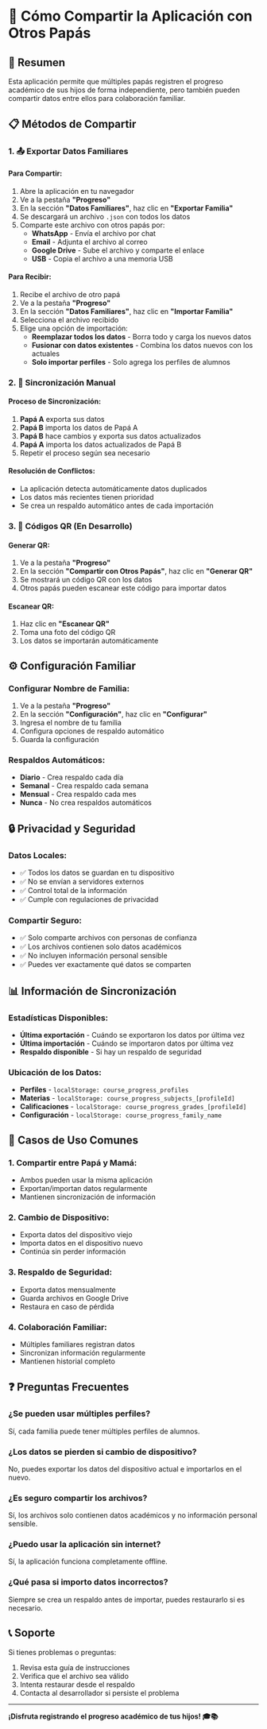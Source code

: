 # 📱 Cómo Compartir la Aplicación con Otros Papás

## 🎯 **Resumen**

Esta aplicación permite que múltiples papás registren el progreso académico de sus hijos de forma independiente, pero también pueden compartir datos entre ellos para colaboración familiar.

## 📋 **Métodos de Compartir**

### **1. 📤 Exportar Datos Familiares**

#### **Para Compartir:**
1. Abre la aplicación en tu navegador
2. Ve a la pestaña **"Progreso"**
3. En la sección **"Datos Familiares"**, haz clic en **"Exportar Familia"**
4. Se descargará un archivo `.json` con todos los datos
5. Comparte este archivo con otros papás por:
   - **WhatsApp** - Envía el archivo por chat
   - **Email** - Adjunta el archivo al correo
   - **Google Drive** - Sube el archivo y comparte el enlace
   - **USB** - Copia el archivo a una memoria USB

#### **Para Recibir:**
1. Recibe el archivo de otro papá
2. Ve a la pestaña **"Progreso"**
3. En la sección **"Datos Familiares"**, haz clic en **"Importar Familia"**
4. Selecciona el archivo recibido
5. Elige una opción de importación:
   - **Reemplazar todos los datos** - Borra todo y carga los nuevos datos
   - **Fusionar con datos existentes** - Combina los datos nuevos con los actuales
   - **Solo importar perfiles** - Solo agrega los perfiles de alumnos

### **2. 🔄 Sincronización Manual**

#### **Proceso de Sincronización:**
1. **Papá A** exporta sus datos
2. **Papá B** importa los datos de Papá A
3. **Papá B** hace cambios y exporta sus datos actualizados
4. **Papá A** importa los datos actualizados de Papá B
5. Repetir el proceso según sea necesario

#### **Resolución de Conflictos:**
- La aplicación detecta automáticamente datos duplicados
- Los datos más recientes tienen prioridad
- Se crea un respaldo automático antes de cada importación

### **3. 📱 Códigos QR (En Desarrollo)**

#### **Generar QR:**
1. Ve a la pestaña **"Progreso"**
2. En la sección **"Compartir con Otros Papás"**, haz clic en **"Generar QR"**
3. Se mostrará un código QR con los datos
4. Otros papás pueden escanear este código para importar datos

#### **Escanear QR:**
1. Haz clic en **"Escanear QR"**
2. Toma una foto del código QR
3. Los datos se importarán automáticamente

## ⚙️ **Configuración Familiar**

### **Configurar Nombre de Familia:**
1. Ve a la pestaña **"Progreso"**
2. En la sección **"Configuración"**, haz clic en **"Configurar"**
3. Ingresa el nombre de tu familia
4. Configura opciones de respaldo automático
5. Guarda la configuración

### **Respaldos Automáticos:**
- **Diario** - Crea respaldo cada día
- **Semanal** - Crea respaldo cada semana
- **Mensual** - Crea respaldo cada mes
- **Nunca** - No crea respaldos automáticos

## 🔒 **Privacidad y Seguridad**

### **Datos Locales:**
- ✅ Todos los datos se guardan en tu dispositivo
- ✅ No se envían a servidores externos
- ✅ Control total de la información
- ✅ Cumple con regulaciones de privacidad

### **Compartir Seguro:**
- ✅ Solo comparte archivos con personas de confianza
- ✅ Los archivos contienen solo datos académicos
- ✅ No incluyen información personal sensible
- ✅ Puedes ver exactamente qué datos se comparten

## 📊 **Información de Sincronización**

### **Estadísticas Disponibles:**
- **Última exportación** - Cuándo se exportaron los datos por última vez
- **Última importación** - Cuándo se importaron datos por última vez
- **Respaldo disponible** - Si hay un respaldo de seguridad

### **Ubicación de los Datos:**
- **Perfiles** - `localStorage: course_progress_profiles`
- **Materias** - `localStorage: course_progress_subjects_[profileId]`
- **Calificaciones** - `localStorage: course_progress_grades_[profileId]`
- **Configuración** - `localStorage: course_progress_family_name`

## 🚀 **Casos de Uso Comunes**

### **1. Compartir entre Papá y Mamá:**
- Ambos pueden usar la misma aplicación
- Exportan/importan datos regularmente
- Mantienen sincronización de información

### **2. Cambio de Dispositivo:**
- Exporta datos del dispositivo viejo
- Importa datos en el dispositivo nuevo
- Continúa sin perder información

### **3. Respaldo de Seguridad:**
- Exporta datos mensualmente
- Guarda archivos en Google Drive
- Restaura en caso de pérdida

### **4. Colaboración Familiar:**
- Múltiples familiares registran datos
- Sincronizan información regularmente
- Mantienen historial completo

## ❓ **Preguntas Frecuentes**

### **¿Se pueden usar múltiples perfiles?**
Sí, cada familia puede tener múltiples perfiles de alumnos.

### **¿Los datos se pierden si cambio de dispositivo?**
No, puedes exportar los datos del dispositivo actual e importarlos en el nuevo.

### **¿Es seguro compartir los archivos?**
Sí, los archivos solo contienen datos académicos y no información personal sensible.

### **¿Puedo usar la aplicación sin internet?**
Sí, la aplicación funciona completamente offline.

### **¿Qué pasa si importo datos incorrectos?**
Siempre se crea un respaldo antes de importar, puedes restaurarlo si es necesario.

## 📞 **Soporte**

Si tienes problemas o preguntas:
1. Revisa esta guía de instrucciones
2. Verifica que el archivo sea válido
3. Intenta restaurar desde el respaldo
4. Contacta al desarrollador si persiste el problema

---

**¡Disfruta registrando el progreso académico de tus hijos! 🎓📚**
